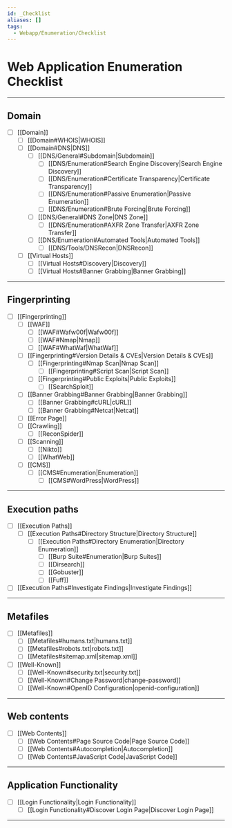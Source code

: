 ```yaml
---
id: _Checklist
aliases: []
tags:
  - Webapp/Enumeration/Checklist
---
```


# Web Application Enumeration Checklist

___

<!-- Domain {{{-->
## Domain

- [ ] [[Domain]]
    - [ ] [[Domain#WHOIS|WHOIS]]
    - [ ] [[Domain#DNS|DNS]]
        - [ ] [[DNS/General#Subdomain|Subdomain]]
            - [ ] [[DNS/Enumeration#Search Engine Discovery|Search Engine Discovery]]
            - [ ] [[DNS/Enumeration#Certificate Transparency|Certificate Transparency]]
            - [ ] [[DNS/Enumeration#Passive Enumeration|Passive Enumeration]]
            - [ ] [[DNS/Enumeration#Brute Forcing|Brute Forcing]]
        - [ ] [[DNS/General#DNS Zone|DNS Zone]]
            - [ ] [[DNS/Enumeration#AXFR Zone Transfer|AXFR Zone Transfer]]
        - [ ] [[DNS/Enumeration#Automated Tools|Automated Tools]]
            - [ ] [[DNS/Tools/DNSRecon|DNSRecon]]
    - [ ] [[Virtual Hosts]]
        - [ ] [[Virtual Hosts#Discovery|Discovery]]
        - [ ] [[Virtual Hosts#Banner Grabbing|Banner Grabbing]]

___
<!-- }}} -->

<!-- Fingerprinting {{{-->
## Fingerprinting

- [ ] [[Fingerprinting]]
    - [ ] [[WAF]]
        - [ ] [[WAF#Wafw00f|Wafw00f]]
        - [ ] [[WAF#Nmap|Nmap]]
        - [ ] [[WAF#WhatWaf|WhatWaf]]
    - [ ] [[Fingerprinting#Version Details & CVEs|Version Details & CVEs]]
        - [ ] [[Fingerprinting#Nmap Scan|Nmap Scan]]
            - [ ] [[Fingerprinting#Script Scan|Script Scan]]
        - [ ] [[Fingerprinting#Public Exploits|Public Exploits]]
            - [ ] [[SearchSploit]]
    - [ ] [[Banner Grabbing#Banner Grabbing|Banner Grabbing]]
        - [ ] [[Banner Grabbing#cURL|cURL]]
        - [ ] [[Banner Grabbing#Netcat|Netcat]]
    - [ ] [[Error Page]]
    - [ ] [[Crawling]]
        - [ ] [[ReconSpider]]
    - [ ] [[Scanning]]
        - [ ] [[Nikto]]
        - [ ] [[WhatWeb]]
    - [ ] [[CMS]]
        - [ ] [[CMS#Enumeration|Enumeration]]
            - [ ] [[CMS#WordPress|WordPress]]

___
<!-- }}} -->

<!-- Execution paths {{{-->
## Execution paths

- [ ] [[Execution Paths]]
    - [ ] [[Execution Paths#Directory Structure|Directory Structure]]
        - [ ] [[Execution Paths#Directory Enumeration|Directory Enumeration]]
            - [ ] [[Burp Suite#Enumeration|Burp Suites]]
            - [ ] [[Dirsearch]]
            - [ ] [[Gobuster]]
            - [ ] [[Fuff]]
- [ ] [[Execution Paths#Investigate Findings|Investigate Findings]]

___
<!-- }}} -->

<!-- Metafiles {{{-->
## Metafiles

- [ ] [[Metafiles]]
    - [ ] [[Metafiles#humans.txt|humans.txt]]
    - [ ] [[Metafiles#robots.txt|robots.txt]]
    - [ ] [[Metafiles#sitemap.xml|sitemap.xml]]
- [ ] [[Well-Known]]
    - [ ] [[Well-Known#security.txt|security.txt]]
    - [ ] [[Well-Known#Change Password|change-password]]
    - [ ] [[Well-Known#OpenID Configuration|openid-configuration]]

___
<!-- }}} -->

<!-- Web contents {{{-->
## Web contents

- [ ] [[Web Contents]]
    - [ ] [[Web Contents#Page Source Code|Page Source Code]]
    - [ ] [[Web Contents#Autocompletion|Autocompletion]]
    - [ ] [[Web Contents#JavaScript Code|JavaScript Code]]

___
<!-- }}} -->

<!-- Application Functionality {{{-->
## Application Functionality

- [ ] [[Login Functionality|Login Functionality]]
    - [ ] [[Login Functionality#Discover Login Page|Discover Login Page]]

___
<!-- }}} -->
